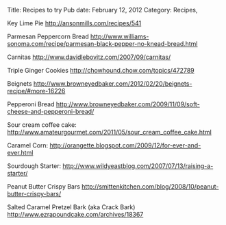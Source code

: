 Title: Recipes to try
Pub date: February 12, 2012
Category: Recipes, 

Key Lime Pie
http://ansonmills.com/recipes/541

Parmesan Peppercorn Bread
http://www.williams-sonoma.com/recipe/parmesan-black-pepper-no-knead-bread.html

Carnitas
http://www.davidlebovitz.com/2007/09/carnitas/

Triple Ginger Cookies
http://chowhound.chow.com/topics/472789

Beignets
http://www.browneyedbaker.com/2012/02/20/beignets-recipe/#more-16226

Pepperoni Bread
http://www.browneyedbaker.com/2009/11/09/soft-cheese-and-pepperoni-bread/

Sour cream coffee cake:
http://www.amateurgourmet.com/2011/05/sour_cream_coffee_cake.html

Caramel Corn:
http://orangette.blogspot.com/2009/12/for-ever-and-ever.html

Sourdough Starter:
http://www.wildyeastblog.com/2007/07/13/raising-a-starter/

Peanut Butter Crispy Bars
http://smittenkitchen.com/blog/2008/10/peanut-butter-crispy-bars/

Salted Caramel Pretzel Bark (aka Crack Bark)
http://www.ezrapoundcake.com/archives/18367